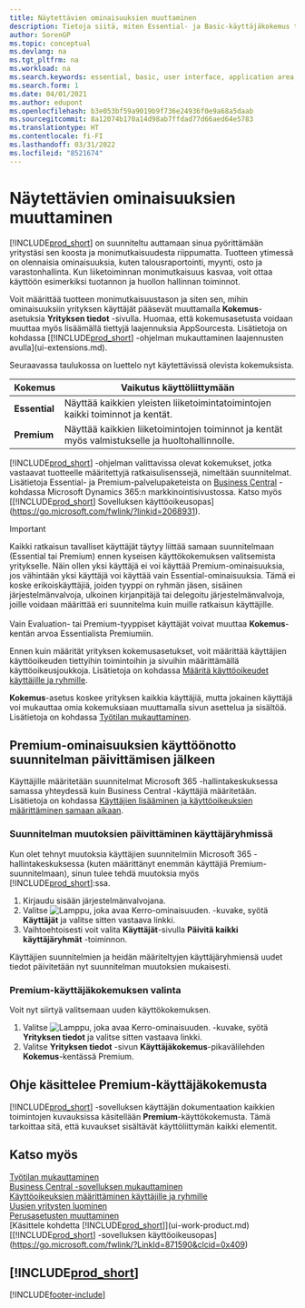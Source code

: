 ```yaml
---
title: Näytettävien ominaisuuksien muuttaminen
description: Tietoja siitä, miten Essential- ja Basic-käyttäjäkokemus tarkoittaa käyttöliittymässä, sovellusalueilla ja yrityksessä.
author: SorenGP
ms.topic: conceptual
ms.devlang: na
ms.tgt_pltfrm: na
ms.workload: na
ms.search.keywords: essential, basic, user interface, application area, experience
ms.search.form: 1
ms.date: 04/01/2021
ms.author: edupont
ms.openlocfilehash: b3e053bf59a9019b9f736e24936f0e9a68a5daab
ms.sourcegitcommit: 8a12074b170a14d98ab7ffdad77d66aed64e5783
ms.translationtype: HT
ms.contentlocale: fi-FI
ms.lasthandoff: 03/31/2022
ms.locfileid: "8521674"
---
```

# <a name="change-which-features-are-displayed"></a>Näytettävien ominaisuuksien muuttaminen
[!INCLUDE[prod_short](includes/prod_short.md)] on suunniteltu auttamaan sinua pyörittämään yritystäsi sen koosta ja monimutkaisuudesta riippumatta. Tuotteen ytimessä on olennaisia ominaisuuksia, kuten talousraportointi, myynti, osto ja varastonhallinta. Kun liiketoiminnan monimutkaisuus kasvaa, voit ottaa käyttöön esimerkiksi tuotannon ja huollon hallinnan toiminnot.

Voit määrittää tuotteen monimutkaisuustason ja siten sen, mihin ominaisuuksiin yrityksen käyttäjät pääsevät muuttamalla **Kokemus**-asetuksia **Yrityksen tiedot** -sivulla. Huomaa, että kokemusasetusta voidaan muuttaa myös lisäämällä tiettyjä laajennuksia AppSourcesta. Lisätietoja on kohdassa [[!INCLUDE[prod_short](includes/prod_short.md)] -ohjelman mukauttaminen laajennusten avulla](ui-extensions.md).

Seuraavassa taulukossa on luettelo nyt käytettävissä olevista kokemuksista.

| Kokemus | Vaikutus käyttöliittymään |
| --- | --- |
| **Essential** |Näyttää kaikkien yleisten liiketoimintatoimintojen kaikki toiminnot ja kentät.|
| **Premium** |Näyttää kaikkien liiketoimintojen toiminnot ja kentät myös valmistukselle ja huoltohallinnolle.|

[!INCLUDE[prod_short](includes/prod_short.md)] -ohjelman valittavissa olevat kokemukset, jotka vastaavat tuotteelle määritettyjä ratkaisulisenssejä, nimeltään suunnitelmat. Lisätietoja Essential- ja Premium-palvelupaketeista on [Business Central](https://go.microsoft.com/fwlink/?linkid=870242) -kohdassa Microsoft Dynamics 365:n markkinointisivustossa. Katso myös [[!INCLUDE[prod_short](includes/prod_short.md)] Sovelluksen käyttöoikeusopas](https://go.microsoft.com/fwlink/?linkid=2068931).

> [!IMPORTANT]  
> Kaikki ratkaisun tavalliset käyttäjät täytyy liittää samaan suunnitelmaan (Essential tai Premium) ennen kyseisen käyttökokemuksen valitsemista yritykselle. Näin ollen yksi käyttäjä ei voi käyttää Premium-ominaisuuksia, jos vähintään yksi käyttäjä voi käyttää vain Essential-ominaisuuksia. Tämä ei koske erikoiskäyttäjiä, joiden tyyppi on ryhmän jäsen, sisäinen järjestelmänvalvoja, ulkoinen kirjanpitäjä tai delegoitu järjestelmänvalvoja, joille voidaan määrittää eri suunnitelma kuin muille ratkaisun käyttäjille.<br /><br /> Vain Evaluation- tai Premium-tyyppiset käyttäjät voivat muuttaa **Kokemus**-kentän arvoa Essentialista Premiumiin.

Ennen kuin määrität yrityksen kokemusasetukset, voit määrittää käyttäjien käyttöoikeuden tiettyihin toimintoihin ja sivuihin määrittämällä käyttöoikeusjoukkoja. Lisätietoja on kohdassa [Määritä käyttöoikeudet käyttäjille ja ryhmille](ui-define-granular-permissions.md).

**Kokemus**-asetus koskee yrityksen kaikkia käyttäjiä, mutta jokainen käyttäjä voi mukauttaa omia kokemuksiaan muuttamalla sivun asettelua ja sisältöä. Lisätietoja on kohdassa [Työtilan mukauttaminen](ui-personalization-user.md).

## <a name="enabling-premium-features-after-upgrading-a-plan"></a>Premium-ominaisuuksien käyttöönotto suunnitelman päivittämisen jälkeen
Käyttäjille määritetään suunnitelmat Microsoft 365 -hallintakeskuksessa samassa yhteydessä kuin Business Central -käyttäjiä määritetään. Lisätietoja on kohdassa [Käyttäjien lisääminen ja käyttöoikeuksien määrittäminen samaan aikaan](/microsoft-365/admin/add-users/add-users?view=o365-worldwide&preserve-view=true).

### <a name="to-update-plan-changes-in-users-groups"></a>Suunnitelman muutoksien päivittäminen käyttäjäryhmissä
Kun olet tehnyt muutoksia käyttäjien suunnitelmiin Microsoft 365 -hallintakeskuksessa (kuten määrittänyt enemmän käyttäjiä Premium-suunnitelmaan), sinun tulee tehdä muutoksia myös [!INCLUDE[prod_short](includes/prod_short.md)]:ssa.

1. Kirjaudu sisään järjestelmänvalvojana.
2. Valitse ![Lamppu, joka avaa Kerro-ominaisuuden.](media/ui-search/search_small.png "Kerro, mitä haluat tehdä") -kuvake, syötä **Käyttäjät** ja valitse sitten vastaava linkki.
3. Vaihtoehtoisesti voit valita **Käyttäjät**-sivulla **Päivitä kaikki käyttäjäryhmät** -toiminnon.

Käyttäjien suunnitelmien ja heidän määriteltyjen käyttäjäryhmiensä uudet tiedot päivitetään nyt suunnitelman muutoksien mukaisesti.

### <a name="to-select-the-premium-experience"></a>Premium-käyttäjäkokemuksen valinta
Voit nyt siirtyä valitsemaan uuden käyttökokemuksen.
1. Valitse ![Lamppu, joka avaa Kerro-ominaisuuden.](media/ui-search/search_small.png "Kerro, mitä haluat tehdä") -kuvake, syötä **Yrityksen tiedot** ja valitse sitten vastaava linkki.
2. Valitse **Yrityksen tiedot** -sivun **Käyttäjäkokemus**-pikavälilehden **Kokemus**-kentässä Premium.

## <a name="help-assumes-premium-experience"></a>Ohje käsittelee Premium-käyttäjäkokemusta
[!INCLUDE[prod_short](includes/prod_short.md)] -sovelluksen käyttäjän dokumentaation kaikkien toimintojen kuvauksissa käsitellään **Premium**-käyttökokemusta. Tämä tarkoittaa sitä, että kuvaukset sisältävät käyttöliittymän kaikki elementit.

## <a name="see-also"></a>Katso myös
[Työtilan mukauttaminen](ui-personalization-user.md)  
[Business Central -sovelluksen mukauttaminen](ui-customizing-overview.md)  
[Käyttöoikeuksien määrittäminen käyttäjille ja ryhmille](ui-define-granular-permissions.md)  
[Uusien yritysten luominen](about-new-company.md)  
[Perusasetusten muuttaminen](ui-change-basic-settings.md)  
[Käsittele kohdetta [!INCLUDE[prod_short](includes/prod_short.md)]](ui-work-product.md)  
[[!INCLUDE[prod_short](includes/prod_short.md)] -sovelluksen käyttöoikeusopas](https://go.microsoft.com/fwlink/?LinkId=871590&clcid=0x409)

## [!INCLUDE[prod_short](includes/free_trial_md.md)]  


[!INCLUDE[footer-include](includes/footer-banner.md)]